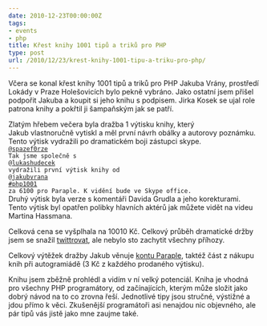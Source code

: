```yaml
---
date: 2010-12-23T00:00:00Z
tags:
- events
- php
title: Křest knihy 1001 tipů a triků pro PHP
type: post
url: /2010/12/23/krest-knihy-1001-tipu-a-triku-pro-php/
---
```


Včera se konal křest knihy 1001 tipů a triků pro PHP Jakuba Vrány, prostředí Lokády v Praze Holešovicích bylo pekně vybráno. Jako ostatní jsem přišel podpořit Jakuba a koupit si jeho knihu s podpisem. Jirka Kosek se ujal role patrona knihy a pokřtil ji šampaňským jak se patří.

Zlatým hřebem večera byla dražba 1 výtisku knihy, který Jakub vlastnoručně vytiskl a měl první návrh obálky a autorovy poznámku. Tento výtisk vydražili po dramatickém boji zástupci skype.
<br />
<code><a href="https://twitter.com/spazef0rze/statuses/17736007466094592">@spazef0rze</a> Tak jsme společně s @<a rel="nofollow" href="https://twitter.com/lukashudecek">lukashudecek</a> vydražili první výtisk knihy od @<a rel="nofollow" href="https://twitter.com/jakubvrana">jakubvrana</a> <a title="#php1001" rel="nofollow" href="https://twitter.com/search?q=%23php1001">#php1001</a> za 6100 pro Paraple. K vidění bude ve Skype office.</code>
<br />
Druhý výtisk byla verze s komentáři Davida Grudla a jeho korekturami. Tento výtisk byl opatřen polibky hlavních aktérů jak můžete vidět na videu Martina Hassmana.


Celková cena se vyšplhala na 10010 Kč. Celkový průběh dramatické držby jsem se snažil <a href="https://twitter.com/#search?q=php1001">twittrovat</a>, ale nebylo sto zachytit všechny příhozy.

Celkový výtěžek dražby Jakub věnuje <a href="https://www.paraple.cz/">kontu Paraple</a>, taktéž část z nákupu knih při autogramiádě (3 Kč z každého prodaného výtisku).

Knihu jsem zběžně prohlédl a vidím v ní velký potenciál. Kniha je vhodná pro všechny PHP programátory, od začínajících, kterým může složit jako dobrý návod na to co zrovna řeší. Jednotlivé tipy jsou stručné, výstižné a jdou přímo k věci. Zkušenější programátoři asi nenajdou nic objevného, ale pár tipů vás jistě jako mne zaujme také.
